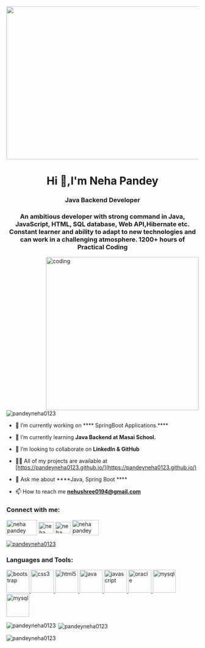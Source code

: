 <img width="1100" height="400" src="https://camo.githubusercontent.com/80b9671282d99caee85a7e8170b61c58102fcf25359052e59ebd016bf0f260ec/68747470733a2f2f736369746563686461696c792e636f6d2f696d616765732f467574757269737469632d436f6d70757465722d436f6e636570742e676966"/>
<h1 align="center">Hi 👋,I'm Neha Pandey</h1>
<h3 align="center">Java Backend Developer</h3>
<h3 align="center">An ambitious developer with strong command in Java, JavaScript, HTML, SQL database, Web API,Hibernate etc. Constant learner and ability to adapt to new technologies and can work in a challenging atmosphere. 1200+ hours of Practical Coding</h3>
<img align="right" alt="coding" width="400" src="https://encrypted-tbn0.gstatic.com/images?q=tbn:ANd9GcQsGc9AltzgXeDCjCjGgEHDrieosWwdkKL5xA&usqp=CAU">


<p align="left"> <img src="https://komarev.com/ghpvc/?username=pandeyneha0123&label=Profile%20views&color=0e75b6&style=flat" alt="pandeyneha0123" /> </p>

<!-- <p align="left"> <a href="https://github.com/ryo-ma/github-profile-trophy"><img src="https://github-profile-trophy.vercel.app/?username=pandeyneha0123" alt="pandeyneha0123" /></a> </p> -->

<!-- <p align="left"> <a href="https://twitter.com/" target="blank"><img src="https://img.shields.io/twitter/follow/?logo=twitter&style=for-the-badge" alt="" /></a> </p> -->

- 🔭 I’m currently working on **** SpringBoot Applications.****

- 🌱 I’m currently learning **Java Backend at Masai School.**

- 👯 I’m looking to collaborate on **LinkedIn & GitHub**

- 👨‍💻 All of my projects are available at [https://pandeyneha0123.github.io/](https://pandeyneha0123.github.io/)

- 💬 Ask me about ****Java, Spring Boot ****

- 📫 How to reach me **nehushree0194@gmail.com**


<h3 align="left">Connect with me:</h3>
<p align="left">
<a href="https://www.linkedin.com/in/neha-pandey-b7b687208/" target="blank"><img align="center" src="https://camo.githubusercontent.com/a80d00f23720d0bc9f55481cfcd77ab79e141606829cf16ec43f8cacc7741e46/68747470733a2f2f696d672e736869656c64732e696f2f62616467652f4c696e6b6564496e2d3030373742353f7374796c653d666f722d7468652d6261646765266c6f676f3d6c696e6b6564696e266c6f676f436f6c6f723d7768697465" alt="neha pandey" height="40" width="80" /></a>
<a href="https://www.hackerrank.com/nehushree0194" target="blank"><img align="center" src="https://camo.githubusercontent.com/cfab198e94d98bbfd9f450da16977ef8e17d4f5e37802fe7add16b33c4076abd/68747470733a2f2f73722d6d61726b6574706c6163652d70726f642e73332e616d617a6f6e6177732e636f6d2f77702d636f6e74656e742f75706c6f6164732f323031352f30382f4861636b657252616e6b312e706e67" alt="neha pandey" height="30" width="40" /></a>
 <a href="https://leetcode.com/nehushree0194/" target="blank"><img align="center" src="https://camo.githubusercontent.com/3187e54dbabd4a84321d1c207d0a82eadd4e8f2769155ea5cf04a1e119ac4c85/68747470733a2f2f75706c6f61642e77696b696d656469612e6f72672f77696b6970656469612f636f6d6d6f6e732f7468756d622f612f61622f4c656574436f64655f6c6f676f5f77686974655f6e6f5f746578742e7376672f3137333470782d4c656574436f64655f6c6f676f5f77686974655f6e6f5f746578742e7376672e706e67" alt="neha pandey" height="30" width="40" /></a>
 <a href="nehushree0194@gmail.com" target="blank"><img align="center" src="https://camo.githubusercontent.com/571384769c09e0c66b45e39b5be70f68f552db3e2b2311bc2064f0d4a9f5983b/68747470733a2f2f696d672e736869656c64732e696f2f62616467652f476d61696c2d4431343833363f7374796c653d666f722d7468652d6261646765266c6f676f3d676d61696c266c6f676f436f6c6f723d7768697465" alt="neha pandey" height="40" width="70" /></a>
</p>
<p align="left"> <a href="https://github.com/ryo-ma/github-profile-trophy"><img src="https://github-profile-trophy.vercel.app/?username=pandeyneha0123" alt="pandeyneha0123" /></a> </p> 

<h3 align="left">Languages and Tools:</h3>
<p align="left"> <a href="https://getbootstrap.com" target="_blank" rel="noreferrer"> <img src="https://cdn-icons-png.flaticon.com/512/5968/5968231.png"alt="bootstrap" width="60" height="60"/> </a> <a href="https://www.w3schools.com/css/" target="_blank" rel="noreferrer"> <img src="https://cdn-icons-png.flaticon.com/512/5968/5968238.png" alt="css3" width="60" height="60"/> </a> <a href="https://www.w3.org/html/" target="_blank" rel="noreferrer"> <img src="https://cdn-icons-png.flaticon.com/512/5968/5968254.png" alt="html5" width="60" height="60"/> </a> <a href="https://www.java.com" target="_blank" rel="noreferrer"> <img src="https://cdn-icons-png.flaticon.com/512/5968/5968194.png" alt="java" width="60" height="60"/> </a> <a href="https://developer.mozilla.org/en-US/docs/Web/JavaScript" target="_blank" rel="noreferrer"> <img src="https://cdn-icons-png.flaticon.com/512/262/262200.png" alt="javascript" width="60" height="60"/> </a>  <a href="https://www.oracle.com/" target="_blank" rel="noreferrer"> <img src="https://www.vectorlogo.zone/logos/springio/springio-icon.svg" alt="oracle" width="60" height="60"/> </a> 
 <a href="https://www.mysql.com/" target="_blank" rel="noreferrer"> <img src="https://camo.githubusercontent.com/ce0a32825268b09cd5e0fc7c2a09c587a708491427cb794cade8f1866f7284c6/68747470733a2f2f7777772e766563746f726c6f676f2e7a6f6e652f6c6f676f732f6a6573746a73696f2f6a6573746a73696f2d69636f6e2e737667" alt="mysql" width="60" height="60"/> </a>
 <a href="https://www.git.com/" target="_blank" rel="noreferrer"> <img src="https://camo.githubusercontent.com/b8ee9fd2e9b26a7265ece6dbc6f5c7449928b84f45a08fe5852d6a8dfd915fb3/68747470733a2f2f6769742d73636d2e636f6d2f696d616765732f6c6f676f732f646f776e6c6f6164732f4769742d49636f6e2d31373838432e706e67" alt="mysql" width="60" height="60"/> </a>


<p><img align="left" src="https://github-readme-stats.vercel.app/api/top-langs?username=pandeyneha0123&show_icons=true&locale=en&layout=compact" alt="pandeyneha0123" /></p>

<p>&nbsp;<img align="center" src="https://github-readme-stats.vercel.app/api?username=pandeyneha0123&show_icons=true&locale=en" alt="pandeyneha0123" /></p>

<p><img align="center" src="https://github-readme-streak-stats.herokuapp.com/?user=pandeyneha0123&" alt="pandeyneha0123" /></p>
